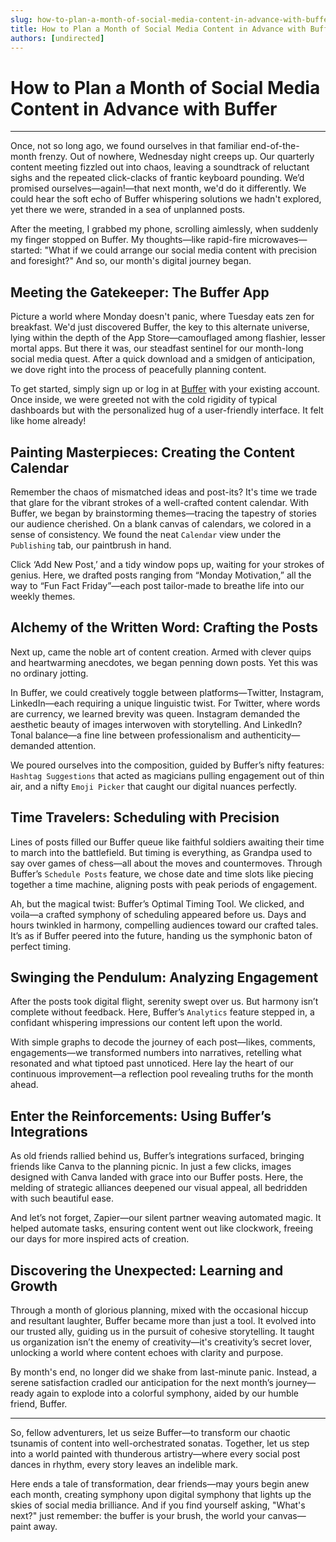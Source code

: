 ```yaml
---
slug: how-to-plan-a-month-of-social-media-content-in-advance-with-buffer
title: How to Plan a Month of Social Media Content in Advance with Buffer
authors: [undirected]
---
```



# How to Plan a Month of Social Media Content in Advance with Buffer

---

Once, not so long ago, we found ourselves in that familiar end-of-the-month frenzy. Out of nowhere, Wednesday night creeps up. Our quarterly content meeting fizzled out into chaos, leaving a soundtrack of reluctant sighs and the repeated click-clacks of frantic keyboard pounding. We’d promised ourselves—again!—that next month, we'd do it differently. We could hear the soft echo of Buffer whispering solutions we hadn't explored, yet there we were, stranded in a sea of unplanned posts.

After the meeting, I grabbed my phone, scrolling aimlessly, when suddenly my finger stopped on Buffer. My thoughts—like rapid-fire microwaves—started: "What if we could arrange our social media content with precision and foresight?" And so, our month's digital journey began.

## Meeting the Gatekeeper: **The Buffer App**

Picture a world where Monday doesn't panic, where Tuesday eats zen for breakfast. We'd just discovered Buffer, the key to this alternate universe, lying within the depth of the App Store—camouflaged among flashier, lesser mortal apps. But there it was, our steadfast sentinel for our month-long social media quest. After a quick download and a smidgen of anticipation, we dove right into the process of peacefully planning content.

To get started, simply sign up or log in at [Buffer](https://buffer.com) with your existing account. Once inside, we were greeted not with the cold rigidity of typical dashboards but with the personalized hug of a user-friendly interface. It felt like home already!

## Painting Masterpieces: **Creating the Content Calendar**

Remember the chaos of mismatched ideas and post-its? It's time we trade that glare for the vibrant strokes of a well-crafted content calendar. With Buffer, we began by brainstorming themes—tracing the tapestry of stories our audience cherished. On a blank canvas of calendars, we colored in a sense of consistency. We found the neat `Calendar` view under the `Publishing` tab, our paintbrush in hand.

Click ‘Add New Post,’ and a tidy window pops up, waiting for your strokes of genius. Here, we drafted posts ranging from “Monday Motivation,” all the way to “Fun Fact Friday”—each post tailor-made to breathe life into our weekly themes.

## Alchemy of the Written Word: **Crafting the Posts**

Next up, came the noble art of content creation. Armed with clever quips and heartwarming anecdotes, we began penning down posts. Yet this was no ordinary jotting. 

In Buffer, we could creatively toggle between platforms—Twitter, Instagram, LinkedIn—each requiring a unique linguistic twist. For Twitter, where words are currency, we learned brevity was queen. Instagram demanded the aesthetic beauty of images interwoven with storytelling. And LinkedIn? Tonal balance—a fine line between professionalism and authenticity—demanded attention.

We poured ourselves into the composition, guided by Buffer’s nifty features: `Hashtag Suggestions` that acted as magicians pulling engagement out of thin air, and a nifty `Emoji Picker` that caught our digital nuances perfectly.

## Time Travelers: **Scheduling with Precision**

Lines of posts filled our Buffer queue like faithful soldiers awaiting their time to march into the battlefield. But timing is everything, as Grandpa used to say over games of chess—all about the moves and countermoves. Through Buffer’s `Schedule Posts` feature, we chose date and time slots like piecing together a time machine, aligning posts with peak periods of engagement.

Ah, but the magical twist: Buffer’s Optimal Timing Tool. We clicked, and voila—a crafted symphony of scheduling appeared before us. Days and hours twinkled in harmony, compelling audiences toward our crafted tales. It’s as if Buffer peered into the future, handing us the symphonic baton of perfect timing.

## Swinging the Pendulum: **Analyzing Engagement**

After the posts took digital flight, serenity swept over us. But harmony isn’t complete without feedback. Here, Buffer’s `Analytics` feature stepped in, a confidant whispering impressions our content left upon the world. 

With simple graphs to decode the journey of each post—likes, comments, engagements—we transformed numbers into narratives, retelling what resonated and what tiptoed past unnoticed. Here lay the heart of our continuous improvement—a reflection pool revealing truths for the month ahead.

## Enter the Reinforcements: **Using Buffer’s Integrations**

As old friends rallied behind us, Buffer’s integrations surfaced, bringing friends like Canva to the planning picnic. In just a few clicks, images designed with Canva landed with grace into our Buffer posts. Here, the melding of strategic alliances deepened our visual appeal, all bedridden with such beautiful ease.

And let’s not forget, Zapier—our silent partner weaving automated magic. It helped automate tasks, ensuring content went out like clockwork, freeing our days for more inspired acts of creation.

## Discovering the Unexpected: **Learning and Growth**

Through a month of glorious planning, mixed with the occasional hiccup and resultant laughter, Buffer became more than just a tool. It evolved into our trusted ally, guiding us in the pursuit of cohesive storytelling. It taught us organization isn’t the enemy of creativity—it's creativity’s secret lover, unlocking a world where content echoes with clarity and purpose.

By month's end, no longer did we shake from last-minute panic. Instead, a serene satisfaction cradled our anticipation for the next month’s journey—ready again to explode into a colorful symphony, aided by our humble friend, Buffer.

---

So, fellow adventurers, let us seize Buffer—to transform our chaotic tsunamis of content into well-orchestrated sonatas. Together, let us step into a world painted with thunderous artistry—where every social post dances in rhythm, every story leaves an indelible mark.

Here ends a tale of transformation, dear friends—may yours begin anew each month, creating symphony upon digital symphony that lights up the skies of social media brilliance. And if you find yourself asking, "What's next?" just remember: the buffer is your brush, the world your canvas—paint away.